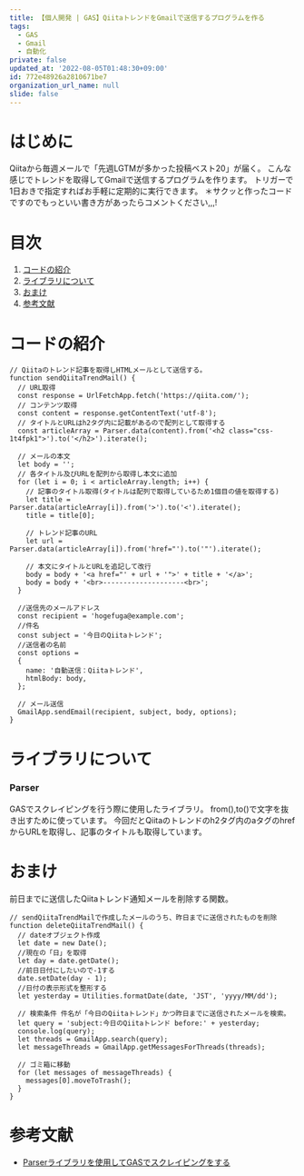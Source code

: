 ```yaml
---
title: 【個人開発 | GAS】QiitaトレンドをGmailで送信するプログラムを作る
tags:
  - GAS
  - Gmail
  - 自動化
private: false
updated_at: '2022-08-05T01:48:30+09:00'
id: 772e48926a2810671be7
organization_url_name: null
slide: false
---
```

# はじめに
<!-- 発端や概要を記載 -->
Qiitaから毎週メールで「先週LGTMが多かった投稿ベスト20」が届く。
こんな感じでトレンドを取得してGmailで送信するプログラムを作ります。
トリガーで1日おきで指定すればお手軽に定期的に実行できます。
＊サクッと作ったコードですのでもっといい書き方があったらコメントください,,,!

# 目次
<!-- タイトルとアンカー名を編集 -->
1. [コードの紹介](#コードの紹介)
1. [ライブラリについて](#ライブラリについて)
1. [おまけ](#おまけ)
1. [参考文献](#参考文献)

<!-- 各チャプター -->
<a id="#コードの紹介"></a>
# コードの紹介
```
// Qiitaのトレンド記事を取得しHTMLメールとして送信する。
function sendQiitaTrendMail() {
  // URL取得
  const response = UrlFetchApp.fetch('https://qiita.com/');
  // コンテンツ取得
  const content = response.getContentText('utf-8');
  // タイトルとURLはh2タグ内に記載があるので配列として取得する
  const articleArray = Parser.data(content).from('<h2 class="css-1t4fpk1">').to('</h2>').iterate();

  // メールの本文
  let body = '';
  // 各タイトル及びURLを配列から取得し本文に追加
  for (let i = 0; i < articleArray.length; i++) {
    // 記事のタイトル取得(タイトルは配列で取得しているため1個目の値を取得する)
    let title = Parser.data(articleArray[i]).from('>').to('<').iterate();
    title = title[0];

    // トレンド記事のURL
    let url = Parser.data(articleArray[i]).from('href="').to('"').iterate();

    // 本文にタイトルとURLを追記して改行
    body = body + '<a href="' + url + '">' + title + '</a>';
    body = body + '<br>--------------------<br>';
  }

  //送信先のメールアドレス
  const recipient = 'hogefuga@example.com';
  //件名
  const subject = '今日のQiitaトレンド';
  //送信者の名前
  const options =
  {
    name: '自動送信：Qiitaトレンド',
    htmlBody: body,
  };

  // メール送信
  GmailApp.sendEmail(recipient, subject, body, options);
}
```

<a id="#ライブラリについて"></a>
# ライブラリについて
### Parser
GASでスクレイピングを行う際に使用したライブラリ。
from(),to()で文字を抜き出すために使っています。
今回だとQiitaのトレンドのh2タグ内のaタグのhrefからURLを取得し、記事のタイトルも取得しています。

<a id="#おまけ"></a>
# おまけ
前日までに送信したQiitaトレンド通知メールを削除する関数。
```
// sendQiitaTrendMailで作成したメールのうち、昨日までに送信されたものを削除
function deleteQiitaTrendMail() {
  // dateオブジェクト作成
  let date = new Date();
  //現在の「日」を取得
  let day = date.getDate();
  //前日日付にしたいので-1する
  date.setDate(day - 1);
  //日付の表示形式を整形する
  let yesterday = Utilities.formatDate(date, 'JST', 'yyyy/MM/dd');

  // 検索条件 件名が「今日のQiitaトレンド」かつ昨日までに送信されたメールを検索。
  let query = 'subject:今日のQiitaトレンド before:' + yesterday;
  console.log(query);
  let threads = GmailApp.search(query);
  let messageThreads = GmailApp.getMessagesForThreads(threads);

  // ゴミ箱に移動
  for (let messages of messageThreads) {
    messages[0].moveToTrash();
  }
}
```

<a id="#参考文献"></a>
# 参考文献
- [Parserライブラリを使用してGASでスクレイピングをする](https://specially198.com/scraping-with-gas-using-parser-library/)
